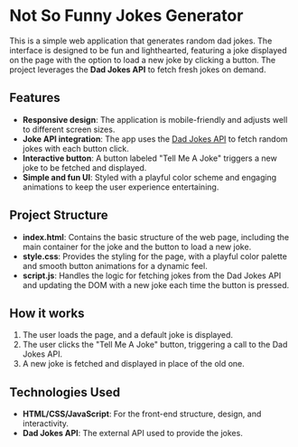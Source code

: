 # Not So Funny Jokes Generator

This is a simple web application that generates random dad jokes. The interface is designed to be fun and lighthearted, featuring a joke displayed on the page with the option to load a new joke by clicking a button. The project leverages the **Dad Jokes API** to fetch fresh jokes on demand.

## Features

- **Responsive design**: The application is mobile-friendly and adjusts well to different screen sizes.
- **Joke API integration**: The app uses the [Dad Jokes API](https://icanhazdadjoke.com/api) to fetch random jokes with each button click.
- **Interactive button**: A button labeled "Tell Me A Joke" triggers a new joke to be fetched and displayed.
- **Simple and fun UI**: Styled with a playful color scheme and engaging animations to keep the user experience entertaining.

## Project Structure

- **index.html**: Contains the basic structure of the web page, including the main container for the joke and the button to load a new joke.
- **style.css**: Provides the styling for the page, with a playful color palette and smooth button animations for a dynamic feel.
- **script.js**: Handles the logic for fetching jokes from the Dad Jokes API and updating the DOM with a new joke each time the button is pressed.

## How it works

1. The user loads the page, and a default joke is displayed.
2. The user clicks the "Tell Me A Joke" button, triggering a call to the Dad Jokes API.
3. A new joke is fetched and displayed in place of the old one.

## Technologies Used

- **HTML/CSS/JavaScript**: For the front-end structure, design, and interactivity.
- **Dad Jokes API**: The external API used to provide the jokes.
